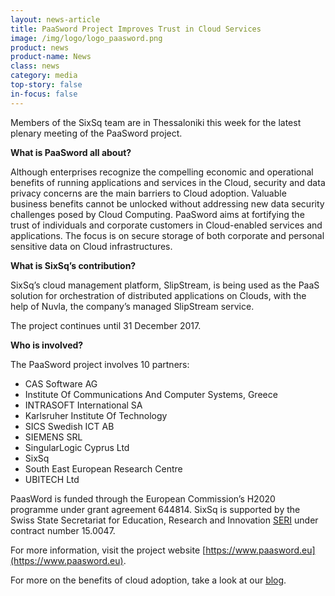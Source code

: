 ```yaml
---
layout: news-article
title: PaaSword Project Improves Trust in Cloud Services
image: /img/logo/logo_paasword.png
product: news
product-name: News
class: news
category: media
top-story: false
in-focus: false
---
```


Members of the SixSq team are in Thessaloniki this week for the latest plenary meeting of the PaaSword project.

**What is PaaSword all about?**

Although enterprises recognize the compelling economic and operational benefits of running applications and services in the Cloud, security and data privacy concerns are the main barriers to Cloud adoption. Valuable business benefits cannot be unlocked without addressing new data security challenges posed by Cloud Computing. PaaSword aims at fortifying the trust of individuals and corporate customers in Cloud-enabled services and applications. The focus is on secure storage of both corporate and personal sensitive data on Cloud infrastructures.

**What is SixSq’s contribution?**

SixSq’s cloud management platform, SlipStream, is being used as the PaaS solution for orchestration of distributed applications on Clouds, with the help of Nuvla, the company’s managed SlipStream service.

The project continues until 31 December 2017.

**Who is involved?**

The PaaSword project involves 10 partners:

- CAS Software AG
- Institute Of Communications And Computer Systems, Greece
- INTRASOFT International SA
- Karlsruher Institute Of Technology
- SICS Swedish ICT AB
- SIEMENS SRL
- SingularLogic Cyprus Ltd
- SixSq
- South East European Research Centre
- UBITECH Ltd


PaasWord is funded through the European Commission’s H2020 programme under grant agreement 644814. SixSq is supported by the Swiss State Secretariat for Education, Research and Innovation [SERI](https://www.sbfi.admin.ch/sbfi/en/home.html) under contract number 15.0047.

For more information, visit the project website [https://www.paasword.eu](https://www.paasword.eu).

For more on the benefits of cloud adoption, take a look at our [blog](https://media.sixsq.com/blog/what-is-cloud-technology).